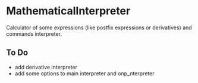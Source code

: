 # MathematicalInterpreter
Calculator of some expressions (like postfix expressions or derivatives) and commands interpreter.

## To Do
- add derivative interpreter
- add some options to main interpreter and onp_nterpreter
